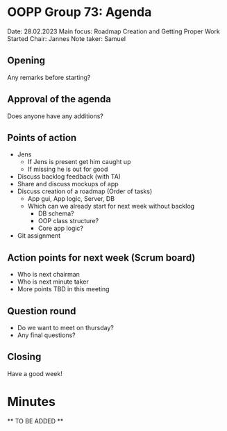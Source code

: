 # OOPP Group 73: Agenda

Date:           28.02.2023
Main focus:     Roadmap Creation and Getting Proper Work Started
Chair:          Jannes
Note taker:     Samuel

## Opening

Any remarks before starting?

## Approval of the agenda

Does anyone have any additions?

## Points of action

- Jens
    - If Jens is present get him caught up
    - If missing he is out for good
- Discuss backlog feedback (with TA)
- Share and discuss mockups of app
- Discuss creation of a roadmap (Order of tasks)
    - App gui, App logic, Server, DB
    - Which can we already start for next week without backlog
        - DB schema?
        - OOP class structure?
        - Core app logic?
- Git assignment

## Action points for next week (Scrum board)

- Who is next chairman
- Who is next minute taker
- More points TBD in this meeting

## Question round

- Do we want to meet on thursday?
- Any final questions?

## Closing

Have a good week!

# Minutes

** TO BE ADDED **
